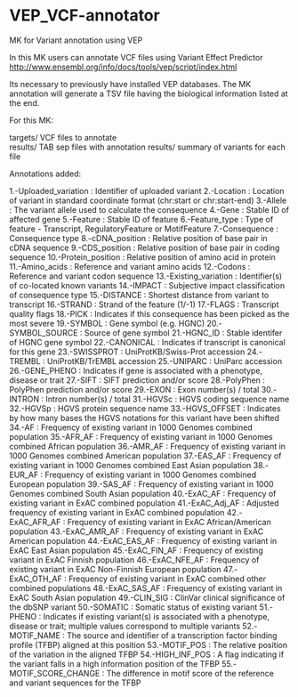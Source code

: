 # VEP_VCF-annotator
MK for Variant annotation using VEP

In this MK users can annotate VCF files using Variant Effect Predictor http://www.ensembl.org/info/docs/tools/vep/script/index.html

Its necessary to previously  have installed VEP databases. The MK annotation will generate a TSV file having the biological information listed at the end. 

 For this MK:

 <dt> targets/     VCF files to annotate </dt>
 results/	      TAB sep files with annotation 
 results/	      summary of variants for each file 



Annotations added: 


1.-Uploaded_variation : Identifier of uploaded variant
2.-Location : Location of variant in standard coordinate format (chr:start or chr:start-end)
3.-Allele : The variant allele used to calculate the consequence
4.-Gene : Stable ID of affected gene
5.-Feature : Stable ID of feature
6.-Feature_type : Type of feature - Transcript, RegulatoryFeature or MotifFeature
7.-Consequence : Consequence type
8.-cDNA_position : Relative position of base pair in cDNA sequence
9.-CDS_position : Relative position of base pair in coding sequence
10.-Protein_position : Relative position of amino acid in protein
11.-Amino_acids : Reference and variant amino acids
12.-Codons : Reference and variant codon sequence
13.-Existing_variation : Identifier(s) of co-located known variants
14.-IMPACT : Subjective impact classification of consequence type
15.-DISTANCE : Shortest distance from variant to transcript
16.-STRAND : Strand of the feature (1/-1)
17.-FLAGS : Transcript quality flags
18.-PICK : Indicates if this consequence has been picked as the most severe
19.-SYMBOL : Gene symbol (e.g. HGNC)
20.-SYMBOL_SOURCE : Source of gene symbol
21.-HGNC_ID : Stable identifer of HGNC gene symbol
22.-CANONICAL : Indicates if transcript is canonical for this gene
23.-SWISSPROT : UniProtKB/Swiss-Prot accession
24.-TREMBL : UniProtKB/TrEMBL accession
25.-UNIPARC : UniParc accession
26.-GENE_PHENO : Indicates if gene is associated with a phenotype, disease or trait
27.-SIFT : SIFT prediction and/or score
28.-PolyPhen : PolyPhen prediction and/or score
29.-EXON : Exon number(s) / total
30.-INTRON : Intron number(s) / total
31.-HGVSc : HGVS coding sequence name
32.-HGVSp : HGVS protein sequence name
33.-HGVS_OFFSET : Indicates by how many bases the HGVS notations for this variant have been shifted
34.-AF : Frequency of existing variant in 1000 Genomes combined population
35.-AFR_AF : Frequency of existing variant in 1000 Genomes combined African population
36.-AMR_AF : Frequency of existing variant in 1000 Genomes combined American population
37.-EAS_AF : Frequency of existing variant in 1000 Genomes combined East Asian population
38.-EUR_AF : Frequency of existing variant in 1000 Genomes combined European population
39.-SAS_AF : Frequency of existing variant in 1000 Genomes combined South Asian population
40.-ExAC_AF : Frequency of existing variant in ExAC combined population
41.-ExAC_Adj_AF : Adjusted frequency of existing variant in ExAC combined population
42.-ExAC_AFR_AF : Frequency of existing variant in ExAC African/American population
43.-ExAC_AMR_AF : Frequency of existing variant in ExAC American population
44.-ExAC_EAS_AF : Frequency of existing variant in ExAC East Asian population
45.-ExAC_FIN_AF : Frequency of existing variant in ExAC Finnish population
46.-ExAC_NFE_AF : Frequency of existing variant in ExAC Non-Finnish European population
47.-ExAC_OTH_AF : Frequency of existing variant in ExAC combined other combined populations
48.-ExAC_SAS_AF : Frequency of existing variant in ExAC South Asian population
49.-CLIN_SIG : ClinVar clinical significance of the dbSNP variant
50.-SOMATIC : Somatic status of existing variant
51.-PHENO : Indicates if existing variant(s) is associated with a phenotype, disease or trait; multiple values correspond to multiple variants
52.-MOTIF_NAME : The source and identifier of a transcription factor binding profile (TFBP) aligned at this position
53.-MOTIF_POS : The relative position of the variation in the aligned TFBP
54.-HIGH_INF_POS : A flag indicating if the variant falls in a high information position of the TFBP
55.-MOTIF_SCORE_CHANGE : The difference in motif score of the reference and variant sequences for the TFBP
